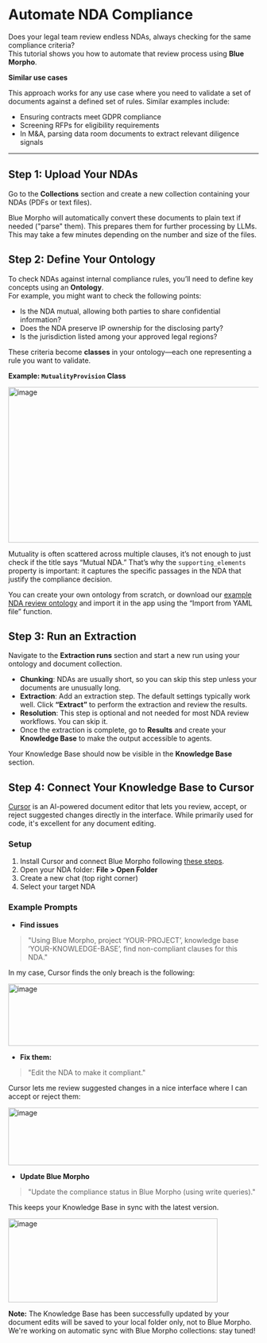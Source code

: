 # Automate NDA Compliance 

Does your legal team review endless NDAs, always checking for the same compliance criteria?  
This tutorial shows you how to automate that review process using **Blue Morpho**.

**Similar use cases** 

This approach works for any use case where you need to validate a set of documents against a defined set of rules. Similar examples include:

- Ensuring contracts meet GDPR compliance  
- Screening RFPs for eligibility requirements  
- In M&A, parsing data room documents to extract relevant diligence signals

---

## Step 1: Upload Your NDAs

Go to the **Collections** section and create a new collection containing your NDAs (PDFs or text files).

Blue Morpho will automatically convert these documents to plain text if needed ("parse" them). This prepares them for further processing by LLMs. 
This may take a few minutes depending on the number and size of the files.

## Step 2: Define Your Ontology

To check NDAs against internal compliance rules, you’ll need to define key concepts using an **Ontology**.  
For example, you might want to check the following points:

- Is the NDA mutual, allowing both parties to share confidential information?
- Does the NDA preserve IP ownership for the disclosing party?
- Is the jurisdiction listed among your approved legal regions?

These criteria become **classes** in your ontology—each one representing a rule you want to validate.

**Example: `MutualityProvision` Class**

<img width="653" height="313" alt="image" src="https://github.com/user-attachments/assets/0267bc13-358a-4f30-9e10-ed879cdf7424" />

Mutuality is often scattered across multiple clauses, it’s not enough to just check if the title says “Mutual NDA.” That’s why the `supporting_elements` property is important: it captures the specific passages in the NDA that justify the compliance decision.

You can create your own ontology from scratch, or download our [example NDA review ontology](/blue-morpho/docs/assets/tutorial-nda-compliance/tutorial-nda-ontology.yaml) and import it in the app using the “Import from YAML file” function.

## Step 3: Run an Extraction

Navigate to the **Extraction runs** section and start a new run using your ontology and document collection.

- **Chunking**: NDAs are usually short, so you can skip this step unless your documents are unusually long.
- **Extraction**: Add an extraction step. The default settings typically work well. Click **“Extract”** to perform the extraction and review the results.
- **Resolution**: This step is optional and not needed for most NDA review workflows. You can skip it.
- Once the extraction is complete, go to **Results** and create your **Knowledge Base** to make the output accessible to agents.

Your Knowledge Base should now be visible in the **Knowledge Base** section.

## Step 4: Connect Your Knowledge Base to Cursor

[Cursor](https://cursor.com) is an AI-powered document editor that lets you review, accept, or reject suggested changes directly in the interface. While primarily used for code, it's excellent for any document editing.

### Setup

1. Install Cursor and connect Blue Morpho following [these steps](../product/core%20concepts/5.%20setup%20blue%20morpho%20mcp.md).
2. Open your NDA folder: **File > Open Folder**
3. Create a new chat (top right corner)
4. Select your target NDA

### Example Prompts

- **Find issues**

> "Using Blue Morpho, project ‘YOUR-PROJECT’, knowledge base ‘YOUR-KNOWLEDGE-BASE’, find non-compliant clauses for this NDA."

In my case, Cursor finds the only breach is the following:

<img width="519" height="125" alt="image" src="https://github.com/user-attachments/assets/0a7f3683-2332-4ddf-816c-7b7ff9c572d3" />

- **Fix them:**

> "Edit the NDA to make it compliant."

Cursor lets me review suggested changes in a nice interface where I can accept or reject them:

<img width="1337" height="116" alt="image" src="https://github.com/user-attachments/assets/79697a0e-85f7-4d06-8d14-ec4afe1f04ec" />

- **Update Blue Morpho**

> "Update the compliance status in Blue Morpho (using write queries)."

This keeps your Knowledge Base in sync with the latest version.  

<img width="421" height="169" alt="image" src="https://github.com/user-attachments/assets/bc3069da-c245-42a6-b781-c6733aeaaa36" />


**Note:** The Knowledge Base has been successfully updated by your document edits will be saved to your local folder only, not to Blue Morpho. We're working on automatic sync with Blue Morpho collections: stay tuned!

